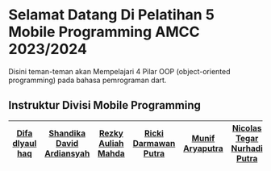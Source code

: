 # Selamat Datang Di Pelatihan 5 Mobile Programming AMCC 2023/2024
<p>Disini teman-teman akan Mempelajari 4 Pilar OOP (object-oriented programming) pada bahasa pemrograman dart.</p>

## Instruktur Divisi Mobile Programming

| [Difa dlyaul haq ](https://github.com/difadlyaulhaq)| [Shandika David Ardiansyah](https://github.com/shandikadav#-about-me) | [Rezky Auliah Mahda ](https://github.com/RzkyAul30) | [Ricki Darmawan Putra](https://github.com/RickiGut) |  [Munif Aryaputra](https://github.com/xicerya)|[Nicolas Tegar Nurhadi Putra ](https://github.com/nicolast74)|
| -------- | -------- | -------- | -------- | -------- | -------- | 

        
        
        
